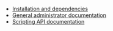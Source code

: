 * [Installation and dependencies](../README.md#installation--configuration)
 * [General administrator documentation](Admin.md)
 * [Scripting API documentation](Functions.md)

